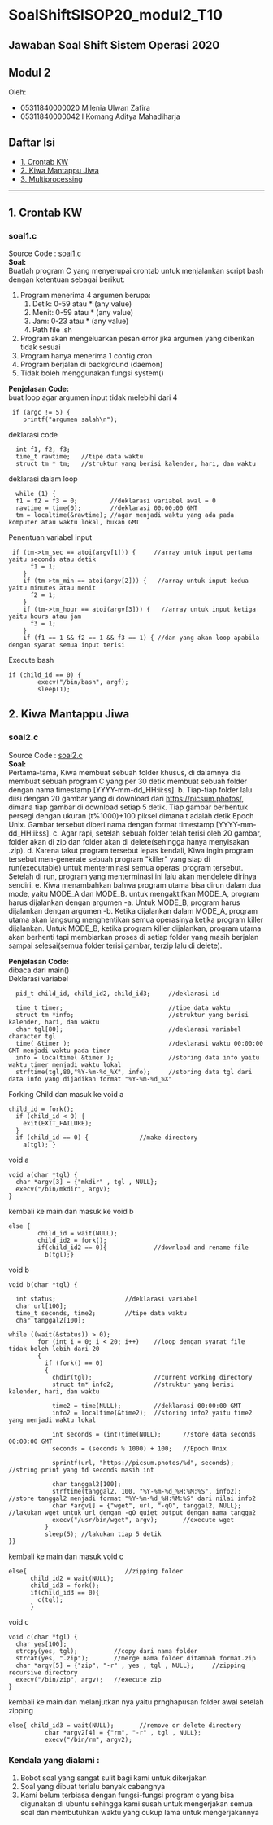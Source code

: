 # SoalShiftSISOP20_modul2_T10

## Jawaban Soal Shift Sistem Operasi 2020

## Modul 2

Oleh: 

* 05311840000020 Milenia Ulwan Zafira
* 05311840000042 I Komang Aditya Mahadiharja

## Daftar Isi
* [1. Crontab KW](#1-crontab-kw)
* [2. Kiwa Mantappu Jiwa](#2-kiwa-mantappu-jiwa)
* [3. Multiprocessing](#3-multiprocessing)

- - - 

## 1. Crontab KW
### soal1.c
Source Code : [soal1.c](https://github.com/milenfifi/SoalShiftSISOP20_modul2_T10/blob/master/soal1/soal1.c) <br/>
**Soal:**\
Buatlah program C yang menyerupai crontab untuk menjalankan script bash dengan ketentuan sebagai berikut:
1. Program menerima 4 argumen berupa:
    1. Detik: 0-59 atau * (any value)
    2. Menit: 0-59 atau * (any value)
    3. Jam: 0-23 atau * (any value)
    4. Path file .sh
2. Program akan mengeluarkan pesan error jika argumen yang  diberikan tidak sesuai
3. Program hanya menerima 1 config cron
4. Program berjalan di background (daemon)
5. Tidak boleh menggunakan fungsi system()

**Penjelasan Code:**\
buat loop agar argumen input tidak melebihi dari 4
```
 if (argc != 5) {
    printf("argumen salah\n");
```
deklarasi code
```
  int f1, f2, f3;
  time_t rawtime;   //tipe data waktu
  struct tm * tm;   //struktur yang berisi kalender, hari, dan waktu
```
deklarasi dalam loop
```
  while (1) {
  f1 = f2 = f3 = 0;         //deklarasi variabel awal = 0
  rawtime = time(0);        //deklarasi 00:00:00 GMT
  tm = localtime(&rawtime); //agar menjadi waktu yang ada pada komputer atau waktu lokal, bukan GMT
```
Penentuan variabel input
```
 if (tm->tm_sec == atoi(argv[1])) {     //array untuk input pertama yaitu seconds atau detik
      f1 = 1;
    }
    if (tm->tm_min == atoi(argv[2])) {   //array untuk input kedua yaitu minutes atau menit
      f2 = 1;
    }
    if (tm->tm_hour == atoi(argv[3])) {   //array untuk input ketiga yaitu hours atau jam
      f3 = 1;
    }
    if (f1 == 1 && f2 == 1 && f3 == 1) { //dan yang akan loop apabila dengan syarat semua input terisi
```
Execute bash
```
if (child_id == 0) {
        execv("/bin/bash", argf);
        sleep(1);
```

## 2. Kiwa Mantappu Jiwa
### soal2.c
Source Code : [soal2.c](https://github.com/milenfifi/SoalShiftSISOP20_modul2_T10/blob/master/soal2/soal2.c)<br/>
**Soal:**\
Pertama-tama, Kiwa membuat sebuah folder khusus, di dalamnya dia membuat sebuah program C yang per 30 detik membuat sebuah folder dengan nama timestamp [YYYY-mm-dd_HH:ii:ss].
b. Tiap-tiap folder lalu diisi dengan 20 gambar yang di download dari https://picsum.photos/, dimana tiap gambar di download setiap 5 detik. Tiap gambar berbentuk persegi dengan ukuran (t%1000)+100 piksel dimana t adalah detik Epoch Unix. Gambar tersebut diberi nama dengan format timestamp [YYYY-mm-dd_HH:ii:ss].
c. Agar rapi, setelah sebuah folder telah terisi oleh 20 gambar, folder akan di zip dan folder akan di delete(sehingga hanya menyisakan .zip).
d. Karena takut program tersebut lepas kendali, Kiwa ingin program tersebut men-generate sebuah program "killer" yang siap di run(executable) untuk menterminasi semua operasi program tersebut. Setelah di run, program yang menterminasi ini lalu akan mendelete dirinya sendiri.
e. Kiwa menambahkan bahwa program utama bisa dirun dalam dua mode, yaitu MODE_A dan MODE_B. untuk mengaktifkan MODE_A, program harus dijalankan dengan argumen -a. Untuk MODE_B, program harus dijalankan dengan argumen -b. Ketika dijalankan dalam MODE_A, program utama akan langsung menghentikan semua operasinya ketika program killer dijalankan. Untuk MODE_B, ketika program killer dijalankan, program utama akan berhenti tapi membiarkan proses di setiap folder yang masih berjalan sampai selesai(semua folder terisi gambar, terzip lalu di delete).

**Penjelasan Code:**\
dibaca dari main()<br/>
Deklarasi variabel
```
  pid_t child_id, child_id2, child_id3;     //deklarasi id

  time_t timer;                             //tipe data waktu 
  struct tm *info;                          //struktur yang berisi kalender, hari, dan waktu
  char tgl[80];                             //deklarasi variabel character tgl
  time( &timer );                           //deklarasi waktu 00:00:00 GMT menjadi waktu pada timer
  info = localtime( &timer );               //storing data info yaitu waktu timer menjadi waktu lokal
  strftime(tgl,80,"%Y-%m-%d_%X", info);     //storing data tgl dari data info yang dijadikan format "%Y-%m-%d_%X"
```
Forking Child dan masuk ke void a
```
child_id = fork();
  if (child_id < 0) {
    exit(EXIT_FAILURE);
  }
  if (child_id == 0) {				//make directory
    a(tgl); }
```
void a
```
void a(char *tgl) {
  char *argv[3] = {"mkdir" , tgl , NULL};
  execv("/bin/mkdir", argv);
}
```
kembali ke main dan masuk ke void b
```
else {
    	child_id = wait(NULL);
    	child_id2 = fork();
    	if(child_id2 == 0){				//download and rename file
    	  b(tgl);}
```
void b
```
void b(char *tgl) {

  int status;                   //deklarasi variabel
  char url[100];
  time_t seconds, time2;        //tipe data waktu
  char tanggal2[100];

while ((wait(&status)) > 0);
        for (int i = 0; i < 20; i++)    //loop dengan syarat file tidak boleh lebih dari 20
        {
          if (fork() == 0)
          {
            chdir(tgl);                 //current working directory
            struct tm* info2;           //struktur yang berisi kalender, hari, dan waktu
        
            time2 = time(NULL);         //deklarasi 00:00:00 GMT
            info2 = localtime(&time2);  //storing info2 yaitu time2 yang menjadi waktu lokal
        
            int seconds = (int)time(NULL);      //store data seconds 00:00:00 GMT
            seconds = (seconds % 1000) + 100;   //Epoch Unix

            sprintf(url, "https://picsum.photos/%d", seconds);  //string print yang td seconds masih int

            char tanggal2[100];
            strftime(tanggal2, 100, "%Y-%m-%d_%H:%M:%S", info2);    //store tanggal2 menjadi format "%Y-%m-%d_%H:%M:%S" dari nilai info2
            char *argv[] = {"wget", url, "-qO", tanggal2, NULL};    //lakukan wget untuk url dengan -qO quiet output dengan nama tangga2
            execv("/usr/bin/wget", argv);       //execute wget
          }
          sleep(5); //lakukan tiap 5 detik
}}
```
kembali ke main dan masuk void c
```
else{							//zipping folder
      child_id2 = wait(NULL);
      child_id3 = fork();
      if(child_id3 == 0){
        c(tgl);
      }
```
void c
```
void c(char *tgl) {
  char yes[100];
  strcpy(yes, tgl);          //copy dari nama folder
  strcat(yes, ".zip");       //merge nama folder ditambah format.zip
  char *argv[5] = {"zip", "-r" , yes , tgl , NULL};     //zipping recursive directory
  execv("/bin/zip", argv);   //execute zip
}
```
kembali ke main dan melanjutkan nya yaitu prnghapusan folder awal setelah zipping
```
else{ child_id3 = wait(NULL);		//remove or delete directory	
          char *argv2[4] = {"rm", "-r" , tgl , NULL};
          execv("/bin/rm", argv2);
```

### Kendala yang dialami :
1. Bobot soal yang sangat sulit bagi kami untuk dikerjakan
2. Soal yang dibuat terlalu banyak cabangnya
3. Kami belum terbiasa dengan fungsi-fungsi program c yang bisa digunakan di ubuntu sehingga kami susah untuk mengerjakan semua soal dan membutuhkan waktu yang cukup lama untuk mengerjakannya
